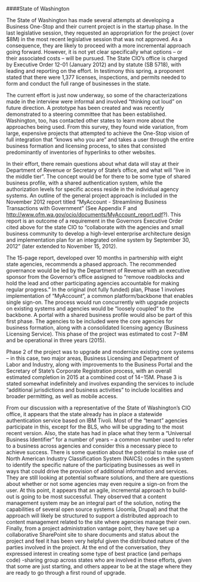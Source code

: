 ####State of Washington

The State of Washington has made several attempts at developing a Business One-Stop and their current project is in the startup phase.  In the last legislative session, they requested an appropriation for the project (over $8M) in the most recent legislative session that was not approved.  As a consequence, they are likely to proceed with a more incremental approach going forward. However, it is not yet clear specifically what options – or their associated costs – will be pursued. The State CIO’s office is charged by Executive Order 12-01 (January 2012) and by statute (SB 5718), with leading and reporting on the effort.  In testimony this spring, a proponent stated that there were 1,377 licenses, inspections, and permits needed to form and conduct the full range of businesses in the state.

The current effort is just now underway, so some of the characterizations made in the interview were informal and involved “thinking out loud” on future direction. A prototype has been created and was recently demonstrated to a steering committee that has been established. Washington, too, has contacted other states to learn more about the approaches being used.  From this survey, they found wide variation, from large, expensive projects that attempted to achieve the One-Stop vision of full integration that “knows who you are” and takes  a user through the entire business formation and licensing process, to sites that consisted predominantly of inventories of hyperlinks to other websites.

In their effort, there remain questions about what data will stay at their Department of Revenue or Secretary of State’s office, and what will “live in the middle tier”.  The concept would be for there to be some type of shared business profile, with a shared authentication system, while the authorization levels for specific access reside in the individual agency systems.  An outline of the general project approach is included in the November 2012 report titled “MyAccount - Streamlining Business Transactions with Government” (See Appendix F and http://www.ofm.wa.gov/ocio/documents/MyAccount_report.pdf?).
This report is an outcome of a requirement in the Governors Executive Order cited above for the state CIO to “collaborate with the agencies and small business community to develop a high-level enterprise architecture design and implementation plan for an integrated online system by September 30, 2012” (later extended to November 15, 2012). 

The 15-page report, developed over 10 months in partnership with eight state agencies, recommends a phased approach. The recommended governance would be led by the Department of Revenue with an executive sponsor from the Governor’s office assigned to “remove roadblocks and hold the lead and other participating agencies accountable for making regular progress.” In the original (not fully funded) plan, Phase 1 involves implementation of “MyAccount”, a common platform/backbone that enables single sign-on.  The process would run concurrently with upgrade projects on existing systems and agencies would be “loosely coupled” to the backbone. A portal with a shared business profile would also be part of this first phase. The agencies to be included were the core agencies for business formation, along with a consolidated licensing agency (Business Licensing Service).  This phase of the project was estimated to cost $7-$8M and be operational in three years (2015).

Phase 2 of the project was to upgrade and modernize existing core systems – in this case, two major areas, Business Licensing and Department of Labor and Industry, along with improvements to the Business Portal and the Secretary of State’s Corporate Registration process, with an overall estimated completion in 2015 at a combined cost of $14-$15M. Phase 3 is stated somewhat indefinitely and involves expanding the services to include “additional jurisdictions and business activities” to include localities and broader permitting, as well as mobile access.

From our discussion with a representative of the State of Washington’s CIO office, it appears that the state already has in place a statewide authentication service based on IBM Tivoli. Most of the “tenant” agencies participate in this, except for the BLS, who will be upgrading to the most recent version. Also, the state has had in place what they term a “Universal Business Identifier” for a number of years – a common number used to refer to a business across agencies and consider this a necessary piece to achieve success. There is some question about the potential to make use of North American Industry Classification System (NAICS) codes in the system to identify the specific nature of the participating businesses as well in ways that could drive the provision of additional information and services. They are still looking at potential software solutions, and there are questions about whether or not some agencies may even require a sign-on from the user.  At this point, it appears that an agile, incremental approach to build-out is going to be most successful. They observed that a content management system may be an integral part of the solution, noting the capabilities of several open source systems (Joomla, Drupal) and that the approach will likely be structured to support a distributed approach to content management related to the site where agencies manage their own. Finally, from a project administration vantage point, they have set up a collaborative SharePoint site to share documents and status about the project and feel it has been very helpful given the distributed nature of the parties involved in the project.  At the end of the conversation, they expressed interest in creating some type of best practice (and perhaps code) -sharing group across states who are involved in these efforts, given that some are just starting, and others appear to be at the stage where they are ready to go through a first round of upgrade.
